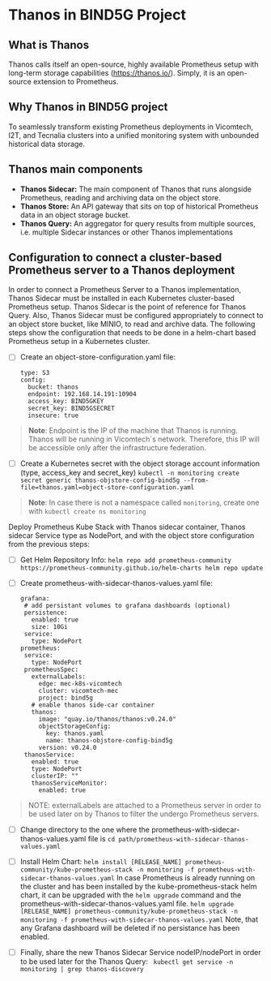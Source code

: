 ﻿# Thanos in BIND5G Project

## What is Thanos
Thanos calls itself an open-source, highly available Prometheus setup with long-term storage capabilities (https://thanos.io/).
Simply, it is an open-source extension to Prometheus.

## Why Thanos in BIND5G project
To seamlessly transform existing Prometheus deployments in Vicomtech, I2T, and Tecnalia clusters into a unified monitoring system with unbounded historical data storage.

## Thanos main components
-   **Thanos Sidecar:** The main component of Thanos that runs alongside Prometheus, reading and archiving data on the object store. 
-   **Thanos Store:** An API gateway that sits on top of historical Prometheus data in an object storage bucket.
-   **Thanos Query:** An aggregator for query results from multiple sources, i.e. multiple Sidecar instances or other Thanos implementations

## Configuration to connect a cluster-based Prometheus server to a Thanos deployment
In order to connect a Prometheus Server to a Thanos implementation, Thanos Sidecar must be installed in each Kubernetes cluster-based Prometheus setup. Thanos Sidecar is the point of reference for Thanos Query.
Also, Thanos Sidecar must be configured appropriately to connect to an object store bucket, like MINIO, to read and archive data.
The following steps show the configuration that needs to be done in a helm-chart based Prometheus setup in a Kubernetes cluster.

 - [ ] Create an object-store-configuration.yaml file:
	````
	type: S3
	config:
	  bucket: thanos
	  endpoint: 192.168.14.191:10904
	  access_key: BIND5GKEY
	  secret_key: BIND5GSECRET
	  insecure: true
	```` 
	

> **Note**: Endpoint is the IP of the machine that Thanos is running. Thanos will be running in Vicomtech´s network. Therefore, this IP will be accessible only after the infrastructure federation.

 - [ ] Create a Kubernetes secret with the object storage account information (type, access_key and secret_key)
 `kubectl -n monitoring create secret generic thanos-objstore-config-bind5g --from-file=thanos.yaml=object-store-configuration.yaml`

> **Note**: In case there is not a namespace called `monitoring`, create one with `kubectl create ns monitoring`

 Deploy Prometheus Kube Stack with Thanos sidecar container, Thanos sidecar Service type as NodePort, and with the object store configuration from the previous steps:

 - [ ] Get Helm Repository Info:
 `helm repo add prometheus-community https://prometheus-community.github.io/helm-charts
helm repo update`

 - [ ] Create prometheus-with-sidecar-thanos-values.yaml file:
	 ````
	 grafana:
	  # add persistant volumes to grafana dashboards (optional)
	  persistence:
	    enabled: true
	    size: 10Gi
	  service:
	    type: NodePort
	prometheus:
	  service:
	    type: NodePort 
	  prometheusSpec: 
	    externalLabels:
	      edge: mec-k8s-vicomtech 
	      cluster: vicomtech-mec
	      project: bind5g
	    # enable thanos side-car container
	    thanos: 
	      image: "quay.io/thanos/thanos:v0.24.0"
	      objectStorageConfig: 
	        key: thanos.yaml
	        name: thanos-objstore-config-bind5g
	      version: v0.24.0
	  thanosService: 
	    enabled: true
	    type: NodePort
	    clusterIP: ""
	    thanosServiceMonitor:
	      enabled: true
	````

> NOTE: externalLabels are attached to a Prometheus server in order to be used later on by Thanos to filter the undergo Prometheus servers.

 - [ ] Change directory to the one where the prometheus-with-sidecar-thanos-values.yaml file is `cd path/prometheus-with-sidecar-thanos-values.yaml`
 
 - [ ] Install Helm Chart:
 `helm install [RELEASE_NAME] prometheus-community/kube-prometheus-stack -n monitoring -f prometheus-with-sidecar-thanos-values.yaml`
In case Prometheus is already running on the cluster and has been installed by the kube-prometheus-stack helm chart, it can be upgraded with the `helm upgrade` command and the prometheus-with-sidecar-thanos-values.yaml file. 
 `helm upgrade [RELEASE_NAME] prometheus-community/kube-prometheus-stack -n monitoring -f prometheus-with-sidecar-thanos-values.yaml`
Note, that any Grafana dashboard will be deleted if no persistance has been enabled. 
 - [ ] Finally, share the new Thanos Sidecar Service nodeIP/nodePort in order to be used later for the Thanos Query: 
 ` kubectl get service -n monitoring | grep thanos-discovery`

 

